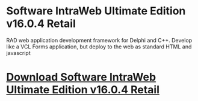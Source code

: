 # Software IntraWeb Ultimate Edition v16.0.4 Retail

RAD web application development framework for Delphi and C++. Develop like a VCL Forms application, but deploy to the web as standard HTML and jаvascript

# [Download Software IntraWeb Ultimate Edition v16.0.4 Retail](https://developer.team/delphi/35284-atozed-software-intraweb-ultimate-edition-v1604-retail.html)
